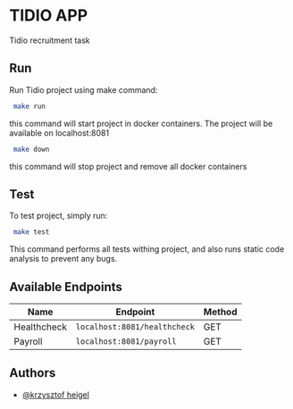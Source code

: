 # TIDIO APP

Tidio recruitment task

## Run

Run Tidio project using make command:

```bash  
 make run  
```  
this command will start project in docker containers. The project will be available on localhost:8081

```bash  
 make down  
```  
this command will stop project and remove all docker containers

## Test
To test project, simply run:
```bash  
 make test  
```  
This command performs all tests withing project, and also runs static code analysis to prevent any bugs.

## Available Endpoints
| Name        | Endpoint                      | Method |
|------------|-------------------------------|------|
| Healthcheck| `localhost:8081/healthcheck`  | GET          	 |
| Payroll    | `localhost:8081/payroll`      | GET		|

## Authors

- [@krzysztof heigel](https://github.com/kfheigel)